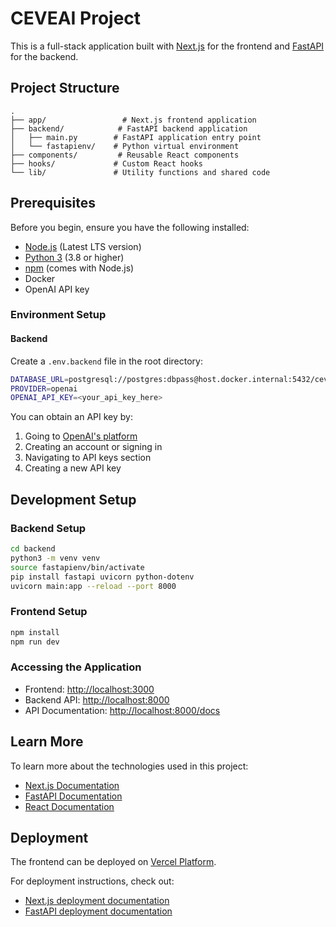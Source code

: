 # CEVEAI Project

This is a full-stack application built with [Next.js](https://nextjs.org) for the frontend and [FastAPI](https://fastapi.tiangolo.com/) for the backend.

## Project Structure

```
.
├── app/                 # Next.js frontend application
├── backend/            # FastAPI backend application
│   ├── main.py        # FastAPI application entry point
│   └── fastapienv/    # Python virtual environment
├── components/         # Reusable React components
├── hooks/             # Custom React hooks
└── lib/               # Utility functions and shared code
```

## Prerequisites

Before you begin, ensure you have the following installed:
- [Node.js](https://nodejs.org/) (Latest LTS version)
- [Python 3](https://www.python.org/) (3.8 or higher)
- [npm](https://www.npmjs.com/) (comes with Node.js)
- Docker 
- OpenAI API key

### Environment Setup

#### Backend
Create a `.env.backend` file in the root directory:

```bash
DATABASE_URL=postgresql://postgres:dbpass@host.docker.internal:5432/ceveai
PROVIDER=openai
OPENAI_API_KEY=<your_api_key_here>
```

You can obtain an API key by:
1. Going to [OpenAI's platform](https://platform.openai.com/)
2. Creating an account or signing in
3. Navigating to API keys section
4. Creating a new API key

## Development Setup

### Backend Setup
```bash
cd backend
python3 -m venv venv
source fastapienv/bin/activate
pip install fastapi uvicorn python-dotenv
uvicorn main:app --reload --port 8000
```

### Frontend Setup
```bash
npm install
npm run dev
```

### Accessing the Application

- Frontend: [http://localhost:3000](http://localhost:3000)
- Backend API: [http://localhost:8000](http://localhost:8000)
- API Documentation: [http://localhost:8000/docs](http://localhost:8000/docs)

## Learn More

To learn more about the technologies used in this project:

- [Next.js Documentation](https://nextjs.org/docs)
- [FastAPI Documentation](https://fastapi.tiangolo.com/)
- [React Documentation](https://react.dev/)

## Deployment

The frontend can be deployed on [Vercel Platform](https://vercel.com/new?utm_medium=default-template&filter=next.js&utm_source=create-next-app&utm_campaign=create-next-app-readme).

For deployment instructions, check out:
- [Next.js deployment documentation](https://nextjs.org/docs/app/building-your-application/deploying)
- [FastAPI deployment documentation](https://fastapi.tiangolo.com/deployment/)

